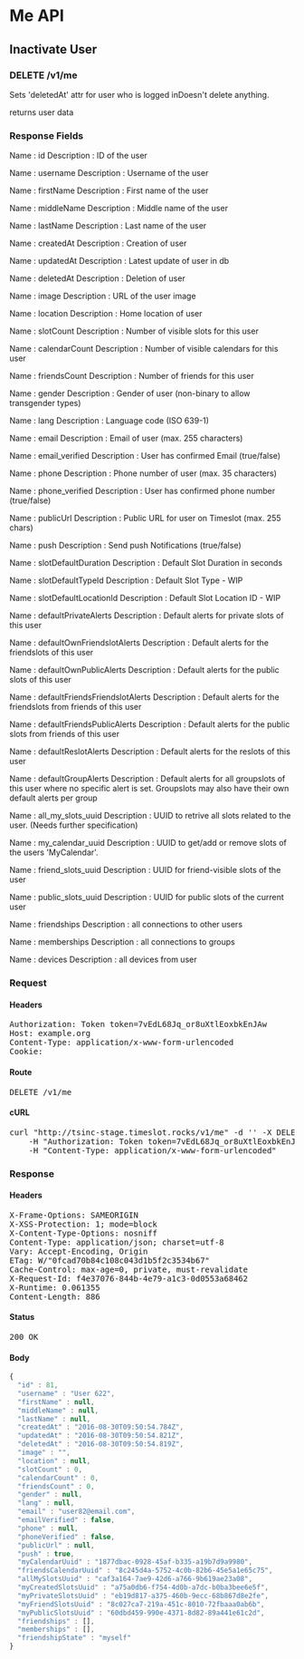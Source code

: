 # Me API

## Inactivate User

### DELETE /v1/me

Sets &#39;deletedAt&#39; attr for user who is logged inDoesn&#39;t delete anything.

returns user data

### Response Fields

Name : id
Description : ID of the user

Name : username
Description : Username of the user

Name : firstName
Description : First name of the user

Name : middleName
Description : Middle name of the user

Name : lastName
Description : Last name of the user

Name : createdAt
Description : Creation of user

Name : updatedAt
Description : Latest update of user in db

Name : deletedAt
Description : Deletion of user

Name : image
Description : URL of the user image

Name : location
Description : Home location of user

Name : slotCount
Description : Number of visible slots for this user

Name : calendarCount
Description : Number of visible calendars for this user

Name : friendsCount
Description : Number of friends for this user

Name : gender
Description : Gender of user (non-binary to allow transgender types)

Name : lang
Description : Language code (ISO 639-1)

Name : email
Description : Email of user (max. 255 characters)

Name : email_verified
Description : User has confirmed Email (true/false)

Name : phone
Description : Phone number of user (max. 35 characters)

Name : phone_verified
Description : User has confirmed phone number (true/false)

Name : publicUrl
Description : Public URL for user on Timeslot (max. 255 chars)

Name : push
Description : Send push Notifications (true/false)

Name : slotDefaultDuration
Description : Default Slot Duration in seconds

Name : slotDefaultTypeId
Description : Default Slot Type - WIP

Name : slotDefaultLocationId
Description : Default Slot Location ID - WIP

Name : defaultPrivateAlerts
Description : Default alerts for private slots of this user

Name : defaultOwnFriendslotAlerts
Description : Default alerts for the friendslots of this user

Name : defaultOwnPublicAlerts
Description : Default alerts for the public slots of this user

Name : defaultFriendsFriendslotAlerts
Description : Default alerts for the friendslots from friends of this user

Name : defaultFriendsPublicAlerts
Description : Default alerts for the public slots from friends of this user

Name : defaultReslotAlerts
Description : Default alerts for the reslots of this user

Name : defaultGroupAlerts
Description : Default alerts for all groupslots of this user where no specific alert is set. Groupslots may also have their own default alerts per group

Name : all_my_slots_uuid
Description : UUID to retrive all slots related to the user. (Needs further specification)

Name : my_calendar_uuid
Description : UUID to get/add or remove slots of the  users &#39;MyCalendar&#39;.

Name : friend_slots_uuid
Description : UUID for friend-visible slots of the user

Name : public_slots_uuid
Description : UUID for public slots of the current user

Name : friendships
Description : all connections to other users

Name : memberships
Description : all connections to groups

Name : devices
Description : all devices from user

### Request

#### Headers

<pre>Authorization: Token token=7vEdL68Jq_or8uXtlEoxbkEnJAw
Host: example.org
Content-Type: application/x-www-form-urlencoded
Cookie: </pre>

#### Route

<pre>DELETE /v1/me</pre>

#### cURL

<pre class="request">curl &quot;http://tsinc-stage.timeslot.rocks/v1/me&quot; -d &#39;&#39; -X DELETE \
	-H &quot;Authorization: Token token=7vEdL68Jq_or8uXtlEoxbkEnJAw&quot; \
	-H &quot;Content-Type: application/x-www-form-urlencoded&quot;</pre>

### Response

#### Headers

<pre>X-Frame-Options: SAMEORIGIN
X-XSS-Protection: 1; mode=block
X-Content-Type-Options: nosniff
Content-Type: application/json; charset=utf-8
Vary: Accept-Encoding, Origin
ETag: W/&quot;0fcad70b84c108c043d1b5f2c3534b67&quot;
Cache-Control: max-age=0, private, must-revalidate
X-Request-Id: f4e37076-844b-4e79-a1c3-0d0553a68462
X-Runtime: 0.061355
Content-Length: 886</pre>

#### Status

<pre>200 OK</pre>

#### Body

```javascript
{
  "id" : 81,
  "username" : "User 622",
  "firstName" : null,
  "middleName" : null,
  "lastName" : null,
  "createdAt" : "2016-08-30T09:50:54.784Z",
  "updatedAt" : "2016-08-30T09:50:54.821Z",
  "deletedAt" : "2016-08-30T09:50:54.819Z",
  "image" : "",
  "location" : null,
  "slotCount" : 0,
  "calendarCount" : 0,
  "friendsCount" : 0,
  "gender" : null,
  "lang" : null,
  "email" : "user82@email.com",
  "emailVerified" : false,
  "phone" : null,
  "phoneVerified" : false,
  "publicUrl" : null,
  "push" : true,
  "myCalendarUuid" : "1877dbac-0928-45af-b335-a19b7d9a9980",
  "friendsCalendarUuid" : "8c245d4a-5752-4c0b-82b6-45e5a1e65c75",
  "allMySlotsUuid" : "caf3a164-7ae9-42d6-a766-9b619ae23a08",
  "myCreatedSlotsUuid" : "a75a0db6-f754-4d0b-a7dc-b0ba3bee6e5f",
  "myPrivateSlotsUuid" : "eb19d817-a375-460b-9ecc-68b867d8e2fe",
  "myFriendSlotsUuid" : "8c027ca7-219a-451c-8010-72fbaaa0ab6b",
  "myPublicSlotsUuid" : "60dbd459-990e-4371-8d82-89a441e61c2d",
  "friendships" : [],
  "memberships" : [],
  "friendshipState" : "myself"
}
```
